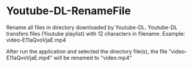 # Youtube-DL-RenameFile

Rename all files in directory downloaded by Youtube-DL. 
Youtube-DL transfers files (Youtube playlist) with 12 characters in filename. Example: video-E11aQvoVjaE.mp4

After run the application and selected the directory file(s), the file "video-E11aQvoVjaE.mp4" will be renamed to "video.mp4"
